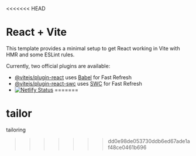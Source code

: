 <<<<<<< HEAD
# React + Vite

This template provides a minimal setup to get React working in Vite with HMR and some ESLint rules.

Currently, two official plugins are available:

- [@vitejs/plugin-react](https://github.com/vitejs/vite-plugin-react/blob/main/packages/plugin-react/README.md) uses [Babel](https://babeljs.io/) for Fast Refresh
- [@vitejs/plugin-react-swc](https://github.com/vitejs/vite-plugin-react-swc) uses [SWC](https://swc.rs/) for Fast Refresh
- [![Netlify Status](https://api.netlify.com/api/v1/badges/30da3240-f38a-4816-b8be-a6afdec2d3a2/deploy-status)](https://app.netlify.com/sites/blessedfabricators/deploys)
=======
# tailor
tailoring
>>>>>>> dd0e98de053730ddb6ed67ade1af48ce0461b696
